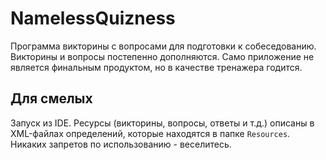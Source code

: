 # NamelessQuizness
Программа викторины с вопросами для подготовки к собеседованию. Викторины и вопросы постепенно дополняются. Само приложение не является финальным продуктом, но в качестве тренажера годится.
## Для смелых
Запуск из IDE. Ресурсы (викторины, вопросы, ответы и т.д.) описаны в XML-файлах определений, которые находятся в папке `Resources`. Никаких запретов по использованию - веселитесь.
